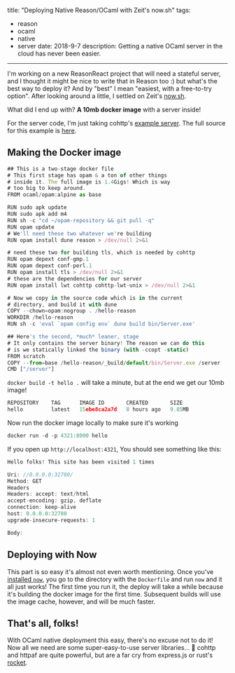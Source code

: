 title: "Deploying Native Reason/OCaml with Zeit's now.sh"
tags:
  - reason
  - ocaml
  - native
  - server
date: 2018-9-7
description: Getting a native OCaml server in the cloud has never been easier.
---

I'm working on a new ReasonReact project that will need a stateful server, and I thought it might be nice to write that in Reason too :) but what's the best way to deploy it? And by "best" I mean "easiest, with a free-to-try option". After looking around a little, I settled on Zeit's [now.sh](http://now.sh).

What did I end up with? **A 10mb docker image** with a server inside!

<!-- more -->

For the server code, I'm just taking cohttp's [example server](https://github.com/mirage/ocaml-cohttp/blob/master/examples/doc/server_lwt.ml). The full source for this example is [here](https://github.com/jaredly/reason-docker-server).

## Making the Docker image

```javascript
## This is a two-stage docker file
# This first stage has opam & a ton of other things
# inside it. The full image is 1.4Gigs! Which is way
# too big to keep around.
FROM ocaml/opam:alpine as base

RUN sudo apk update
RUN sudo apk add m4
RUN sh -c "cd ~/opam-repository && git pull -q"
RUN opam update
# We'll need these two whatever we're building
RUN opam install dune reason > /dev/null 2>&1

# need these two for building tls, which is needed by cohttp
RUN opam depext conf-gmp.1
RUN opam depext conf-perl.1
RUN opam install tls > /dev/null 2>&1
# these are the dependencies for our server
RUN opam install lwt cohttp cohttp-lwt-unix > /dev/null 2>&1

# Now we copy in the source code which is in the current
# directory, and build it with dune
COPY --chown=opam:nogroup . /hello-reason
WORKDIR /hello-reason
RUN sh -c 'eval `opam config env` dune build bin/Server.exe'

## Here's the second, *much* leaner, stage
# It only contains the server binary! The reason we can do this
# is we statically linked the binary (with -ccopt -static)
FROM scratch
COPY --from=base /hello-reason/_build/default/bin/Server.exe /server
CMD ["/server"]
```

`docker build -t hello .` will take a minute, but at the end we get our 10mb image!

```javascript
REPOSITORY    TAG      IMAGE ID       CREATED       SIZE
hello         latest   15ebe8ca2a7d   8 hours ago   9.85MB
```

Now run the docker image locally to make sure it's working

```javascript
docker run -d -p 4321:8000 hello
```

If you open up `http://localhost:4321`, You should see something like this:

```javascript
Hello folks! This site has been visited 1 times

Uri: //0.0.0.0:32780/
Method: GET
Headers
Headers: accept: text/html
accept-encoding: gzip, deflate
connection: keep-alive
host: 0.0.0.0:32780
upgrade-insecure-requests: 1

Body: 
```

## Deploying with Now

This part is so easy it's almost not even worth mentioning. Once you've [installed `now`](https://zeit.co/download), you go to the directory with the `Dockerfile` and run `now` and it all just works! The first time you run it, the deploy will take a while because it's building the docker image for the first time. Subsequent builds will use the image cache, however, and will be much faster.

## That's all, folks!

With OCaml native deployment this easy, there's no excuse not to do it! Now all we need are some super-easy-to-use server libraries... 🤔 cohttp and httpaf are quite powerful, but are a far cry from express.js or rust's [rocket](https://rocket.rs/).
